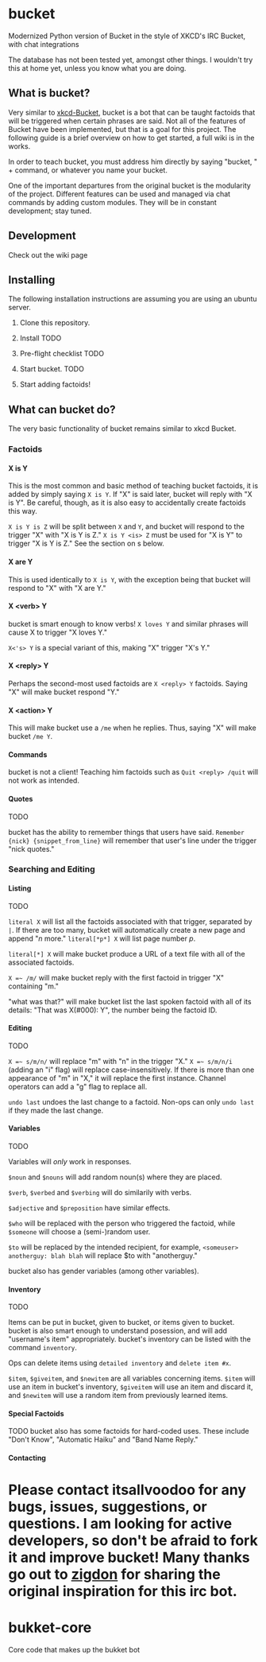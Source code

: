 # bucket
Modernized Python version of Bucket in the style of XKCD's IRC Bucket, with chat integrations

The database has not been tested yet, amongst other things. I wouldn't try this at home yet, unless you know what you are doing.

What is bucket?
---------------

Very similar to [xkcd-Bucket](https://github.com/zigdon/xkcd-bucket), bucket is a bot that can be
taught factoids that will be triggered when certain phrases are said. Not all of the features of Bucket
have been implemented, but that is a goal for this project. The following guide is a brief overview on 
how to get started, a full wiki is in the works.

In order to teach bucket, you must address him directly by saying "bucket, " + command, or whatever
you name your bucket.

One of the important departures from the original bucket is the modularity of the project. Different features
can be used and managed via chat commands by adding custom modules. They will be in constant development; stay tuned.

Development
-----------
Check out the wiki page

Installing
----------

The following installation instructions are assuming you are using an ubuntu server.

1. Clone this repository.

2. Install 
  TODO

3. Pre-flight checklist
  TODO

4. Start bucket.
  TODO

10. Start adding factoids!

What can bucket do?
-------------------

The very basic functionality of bucket remains similar to xkcd Bucket.

### Factoids

#### X is Y

This is the most common and basic method of teaching bucket factoids, it is added by simply saying `X is Y`. 
If "X" is said later, bucket will reply with "X is Y". Be careful, though, as it is also easy to accidentally
create factoids this way.

`X is Y is Z` will be split between `X` and `Y`, and bucket will respond to the trigger "X" with "X is Y is Z."
`X is Y <is> Z` must be used for "X is Y" to trigger "X is Y is Z." See the section on <verb>s below.

#### X are Y

This is used identically to `X is Y`, with the exception being that bucket will respond to "X" with "X are Y."

#### X \<verb\> Y

bucket is smart enough to know verbs! `X loves Y` and similar phrases will cause X to trigger "X loves Y."

`X<'s> Y` is a special variant of this, making "X" trigger "X's Y."

#### X \<reply\> Y

Perhaps the second-most used factoids are `X <reply> Y` factoids. Saying "X" will make bucket respond "Y."

#### X \<action\> Y

This will make bucket use a `/me` when he replies. Thus, saying "X" will make bucket `/me Y`.

#### Commands

bucket is not a client! Teaching him factoids such as `Quit <reply> /quit` will not work as intended.

#### Quotes

TODO

bucket has the ability to remember things that users have said. `Remember {nick} {snippet_from_line}` will remember
that user's line under the trigger "nick quotes."

### Searching and Editing

#### Listing

TODO

`literal X` will list all the factoids associated with that trigger, separated by `|`. If there are too many, bucket
will automatically create a new page and append "*n* more." `literal[*p*] X` will list page number *p*.

`literal[*] X` will make bucket produce a URL of a text file with all of the associated factoids.

`X =~ /m/` will make bucket reply with the first factoid in trigger "X" containing "m."

"what was that?" will make bucket list the last spoken factoid with all of its details: "That was X(#000): <reply> Y", the
number being the factoid ID.

#### Editing

TODO

`X =~ s/m/n/` will replace "m" with "n" in the trigger "X." `X =~ s/m/n/i` (adding an "i" flag) will replace case-insensitively.
If there is more than one appearance of "m" in "X," it will replace the first instance. Channel operators can add a "g" flag to 
replace all.

`undo last` undoes the last change to a factoid. Non-ops can only `undo last` if they made the last change.

#### Variables

TODO

Variables will *only* work in responses. 

`$noun` and `$nouns` will add random noun(s) where they are placed.

`$verb`, `$verbed` and `$verbing` will do similarily with verbs.

`$adjective` and `$preposition` have similar effects.

`$who` will be replaced with the person who triggered the factoid, while `$someone` will choose a (semi-)random user.

`$to` will be replaced by the intended recipient, for example, `<someuser> anotherguy: blah blah` will replace $to with "anotherguy."

bucket also has gender variables (among other variables).

#### Inventory

TODO

Items can be put in bucket, given to bucket, or items given to bucket. bucket is also smart enough to understand posession, and will
add "username's item" appropriately. bucket's inventory can be listed with the command `inventory`.

Ops can delete items using `detailed inventory` and `delete item #x`.

`$item`, `$giveitem`, and `$newitem` are all variables concerning items. `$item` will use an item in bucket's inventory, `$giveitem` will
use an item and discard it, and `$newitem` will use a random item from previously learned items.

#### Special Factoids

TODO
bucket also has some factoids for hard-coded uses. These include "Don't Know", "Automatic Haiku" and "Band Name Reply."

#### Contacting

Please contact itsallvoodoo for any bugs, issues, suggestions, or questions. I am looking for active developers, so don't be afraid to fork
it and improve bucket! Many thanks go out to [zigdon](https://github.com/zigdon) for sharing the original inspiration for this irc bot.
=======
# bukket-core
Core code that makes up the bukket bot
